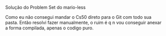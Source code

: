 Solução do Problem Set do mario-less

Como eu não consegui mandar o Cs50 direto para o Git com todo sua pasta. Então resolvi fazer manualmente, o ruim é q n vou conseguir anexar a forma compilada, apenas o codigo puro.
